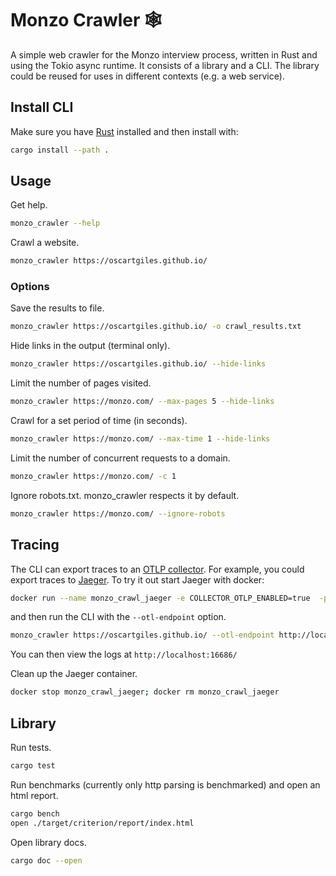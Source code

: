 # Monzo Crawler 🕸️

A simple web crawler for the Monzo interview process, written in Rust and using the Tokio async runtime.
It consists of a library and a CLI. The library could be reused for uses in different contexts (e.g. a web service).


## Install CLI

Make sure you have [Rust](https://www.rust-lang.org/tools/install) installed and then install with:

```bash
cargo install --path .
```

## Usage

Get help.
```bash
monzo_crawler --help
```

Crawl a website.
```bash
monzo_crawler https://oscartgiles.github.io/
```

### Options
Save the results to file.
```bash
monzo_crawler https://oscartgiles.github.io/ -o crawl_results.txt
```

Hide links in the output (terminal only).
```bash
monzo_crawler https://oscartgiles.github.io/ --hide-links
```

Limit the number of pages visited.
```bash
monzo_crawler https://monzo.com/ --max-pages 5 --hide-links
```

Crawl for a set period of time (in seconds).
```bash
monzo_crawler https://monzo.com/ --max-time 1 --hide-links
```

Limit the number of concurrent requests to a domain.

```bash
monzo_crawler https://monzo.com/ -c 1  
```

Ignore robots.txt. monzo_crawler respects it by default.

```bash
monzo_crawler https://monzo.com/ --ignore-robots
```

## Tracing

The CLI can export traces to an [OTLP collector](https://opentelemetry.io/docs/collector/). For example, you could export traces to [Jaeger](https://www.jaegertracing.io/). To try it out start Jaeger with docker:

```bash
docker run --name monzo_crawl_jaeger -e COLLECTOR_OTLP_ENABLED=true  -p6831:6831/udp -p6832:6832/udp -p16686:16686 -p14268:14268 -p 4317:4317 jaegertracing/all-in-one:latest
```

and then run the CLI with the `--otl-endpoint` option.
```bash
monzo_crawler https://oscartgiles.github.io/ --otl-endpoint http://localhost:4317
```

You can then view the logs at `http://localhost:16686/`

Clean up the Jaeger container.
```bash
docker stop monzo_crawl_jaeger; docker rm monzo_crawl_jaeger
```


## Library

Run tests.
```bash
cargo test
```

Run benchmarks (currently only http parsing is benchmarked) and open an html report.
```bash
cargo bench
open ./target/criterion/report/index.html
```

Open library docs.
```bash
cargo doc --open
```

